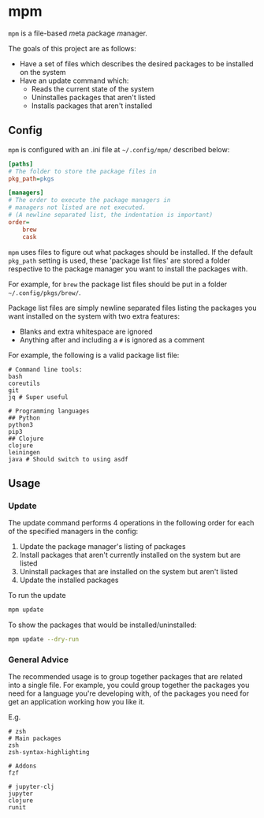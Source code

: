 # mpm

`mpm` is a file-based *m*eta *p*ackage *m*anager.

The goals of this project are as follows:
- Have a set of files which describes the desired packages to be installed on the system
- Have an update command which:
  - Reads the current state of the system
  - Uninstalles packages that aren't listed
  - Installs packages that aren't installed


## Config

`mpm` is configured with an .ini file at `~/.config/mpm/` described below:

```ini
[paths]
# The folder to store the package files in
pkg_path=pkgs

[managers]
# The order to execute the package managers in
# managers not listed are not executed.
# (A newline separated list, the indentation is important)
order=
    brew
    cask
```

`mpm` uses files to figure out what packages should be installed. If the default
`pkg_path` setting is used, these 'package list files' are stored a folder
respective to the package manager you want to install the packages with.

For example, for `brew` the package list files should be put in a folder
`~/.config/pkgs/brew/`.

Package list files are simply newline separated files listing the packages you
want installed on the system with two extra features:
- Blanks and extra whitespace are ignored
- Anything after and including a `#` is ignored as a comment

For example, the following is a valid package list file:
```
# Command line tools:
bash
coreutils
git
jq # Super useful

# Programming languages
## Python
python3
pip3
## Clojure
clojure
leiningen
java # Should switch to using asdf
```

## Usage

### Update

The update command performs 4 operations in the following order for each of the
specified managers in the config:

1. Update the package manager's listing of packages
2. Install packages that aren't currently installed on the system but are listed
3. Uninstall packages that are installed on the system but aren't listed
4. Update the installed packages

To run the update
```bash
mpm update
```

To show the packages that would be installed/uninstalled:
```bash
mpm update --dry-run
```

### General Advice

The recommended usage is to group together packages that are related into a
single file. For example, you could group together the packages you need for a
language you're developing with, of the packages you need for get an application
working how you like it.

E.g.
```
# zsh
# Main packages
zsh
zsh-syntax-highlighting

# Addons
fzf
```

```
# jupyter-clj
jupyter
clojure
runit
```
